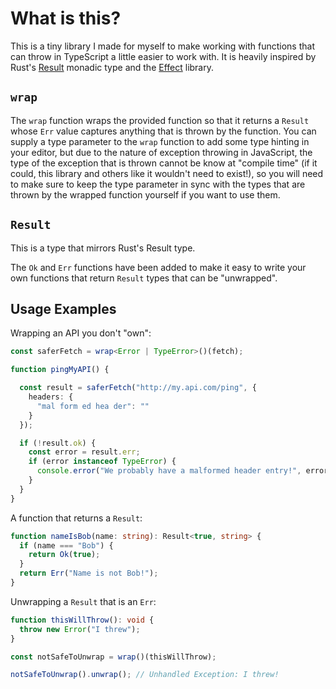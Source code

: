 # What is this?
This is a tiny library I made for myself to make working with functions that can throw in TypeScript a little easier to work with. It is heavily inspired by Rust's [Result](https://doc.rust-lang.org/std/result/) monadic type and the [Effect](https://effect.website/) library.

## `wrap`
The `wrap` function wraps the provided function so that it returns a `Result` whose `Err` value captures anything that is thrown by the function. You can supply a type parameter to the `wrap` function to add some type hinting in your editor, but due to the nature of exception throwing in JavaScript, the type of the exception that is thrown cannot be know at "compile time" (if it could, this library and others like it wouldn't need to exist!), so you will need to make sure to keep the type parameter in sync with the types that are thrown by the wrapped function yourself if you want to use them.

## `Result`
This is a type that mirrors Rust's Result type.

The `Ok` and `Err` functions have been added to make it easy to write your own functions that return `Result` types that can be "unwrapped".

## Usage Examples

Wrapping an API you don't "own":
```typescript
const saferFetch = wrap<Error | TypeError>()(fetch);

function pingMyAPI() {

  const result = saferFetch("http://my.api.com/ping", {
    headers: {
      "mal form ed hea der": ""
    }
  });

  if (!result.ok) {
    const error = result.err;
    if (error instanceof TypeError) {
      console.error("We probably have a malformed header entry!", error);
    }
  }
}
```

A function that returns a `Result`:
```typescript
function nameIsBob(name: string): Result<true, string> {
  if (name === "Bob") {
    return Ok(true);
  }
  return Err("Name is not Bob!");
}
```

Unwrapping a `Result` that is an `Err`:
```typescript
function thisWillThrow(): void {
  throw new Error("I threw");
}

const notSafeToUnwrap = wrap()(thisWillThrow);

notSafeToUnwrap().unwrap(); // Unhandled Exception: I threw!
```
